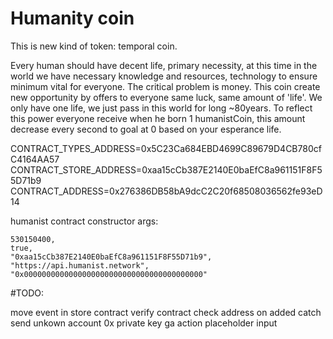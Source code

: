 # Humanity coin

This is new kind of token: temporal coin.

Every human should have decent life, primary necessity, at this time in the world we have necessary knowledge and resources, technology to ensure minimum vital for everyone. 
The critical problem is money. This coin create new opportunity by offers to everyone same luck, same amount of 'life'.
We only have one life, we just pass in this world for long ~80years. To reflect this power everyone receive when he born 1 humanistCoin, this amount decrease every second to goal at 0 based on your esperance life.

CONTRACT_TYPES_ADDRESS=0x5C23Ca684EBD4699C89679D4CB780cfC4164AA57
CONTRACT_STORE_ADDRESS=0xaa15cCb387E2140E0baEfC8a961151F8F55D71b9
CONTRACT_ADDRESS=0x276386DB58bA9dcC2C20f68508036562fe93eD14

humanist contract constructor args:
```
530150400,
true,
"0xaa15cCb387E2140E0baEfC8a961151F8F55D71b9",
"https://api.humanist.network",
"0x0000000000000000000000000000000000000000"
```


#TODO:

move event in store contract
verify contract
check address on added
catch send unkown account
0x private key
ga action
placeholder input

